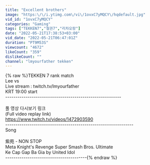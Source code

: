 ```yaml
---
title: "Excellent brothers"
image: "https:\/\/i.ytimg.com\/vi\/1ovxC7yMQCY\/hqdefault.jpg"
vid_id: "1ovxC7yMQCY"
categories: "Gaming"
tags: ["TEKKEN7","철권7","리차오랑"]
date: "2022-05-21T17:38:53+03:00"
vid_date: "2022-05-21T06:47:01Z"
duration: "PT9M53S"
viewcount: "4672"
likeCount: "359"
dislikeCount: ""
channel: "lmyourfather tekken"
---
```

{% raw %}TEKKEN 7 rank match<br />Lee vs <br />Live stream : twitch.tv/lmyourfather<br />KRT 19:00 start<br />---------------------------------------------------------<br /><br />풀 영상 다시보기 링크<br />(Full video replay link)<br /><a rel="nofollow" target="blank" href="https://www.twitch.tv/videos/1472903590">https://www.twitch.tv/videos/1472903590</a><br />---------------------------------------------------------------<br />Song<br /><br />紫苑 - NON STOP<br />Meta Knight's Revenge   Super Smash Bros. Ultimate<br />Ke Cap Gap Ba Gia by United Idol<br />----------------------------------------{% endraw %}
